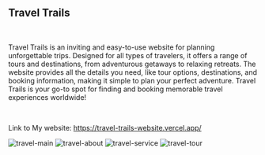 <h2>Travel Trails</h2>
<br>
<p>Travel Trails is an inviting and easy-to-use website for planning unforgettable trips. Designed for all types of travelers, it offers a range of tours and destinations, from adventurous getaways to relaxing retreats. The website provides all the details you need, like tour options, destinations, and booking information, making it simple to plan your perfect adventure. Travel Trails is your go-to spot for finding and booking memorable travel experiences worldwide!</p>
<br>

Link to My website: https://travel-trails-website.vercel.app/

![travel-main](https://github.com/user-attachments/assets/2001af4d-837e-4b0f-8422-406e01d33840)
![travel-about](https://github.com/user-attachments/assets/e97d78b8-0f0e-4750-89ac-333b1b8bf108)
![travel-service](https://github.com/user-attachments/assets/74469449-c6ce-4042-871a-8a27067b7984)
![travel-tour](https://github.com/user-attachments/assets/76bb7f70-f351-41d6-9eb8-b7bb527491ac)
